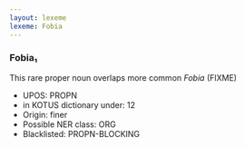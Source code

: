```yaml
---
layout: lexeme
lexeme: Fobia
---
```


###  Fobia₁

This rare proper noun overlaps more common *Fobia* (FIXME)
* UPOS:  PROPN
* in KOTUS dictionary under:  12
* Origin:  finer
* Possible NER class:  ORG
* Blacklisted:  PROPN-BLOCKING

